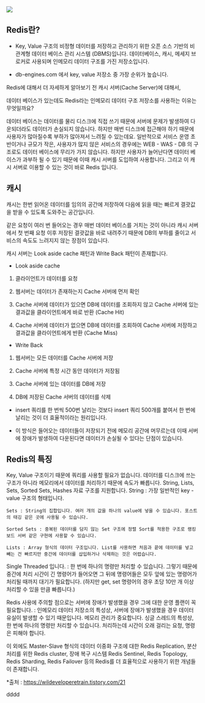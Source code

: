 <img src="https://img1.daumcdn.net/thumb/R1280x0/?scode=mtistory2&fname=https%3A%2F%2Fblog.kakaocdn.net%2Fdn%2Fb1MDeh%2Fbtrb1bXhzRh%2FQ12Yck9ram1Rs09pXH7qL0%2Fimg.png" />


## Redis란?
 - Key, Value 구조의 비정형 데이터를 저장하고 관리하기 위한 오픈 소스 기반의 비관계형 데이터 베이스 관리 시스템 (DBMS)입니다.
   데이터베이스, 캐시, 메세지 브로커로 사용되며 인메모리 데이터 구조를 가진 저장소입니다.

 

* db-engines.com 에서 key, value 저장소 중 가장 순위가 높습니다.

 
 

Redis에 대해서 더 자세하게 알아보기 전 캐시 서버(Cache Server)에 대해서,
 
  데이터 베이스가 있는데도 Redis라는 인메모리 데이터 구조 저장소를 사용하는 이유는 무엇일까요?

  데이터 베이스는 데이터를 물리 디스크에 직접 쓰기 때문에 서버에 문제가 발생하여 다운되더라도 데이터가 손실되지 않습니다. 하지만 매번 디스크에 접근해야 하기 때문에 사용자가 많아질수록 부하가 많아져서 느려질 수 있는데요.
  일반적으로 서비스 운영 초반이거나 규모가 작은, 사용자가 많지 않은 서비스의 경우에는 WEB - WAS - DB 의 구조로도 데이터 베이스에 무리가 가지 않습니다.
  하지만 사용자가 늘어난다면 데이터 베이스가 과부하 될 수 있기 때문에 이때 캐시 서버를 도입하여 사용합니다.
  그리고 이 캐시 서버로 이용할 수 있는 것이 바로 Redis 입니다.



## 캐시

캐시는 한번 읽어온 데이터를 임의의 공간에 저장하여 다음에 읽을 때는 빠르게 결괏값을 받을 수 있도록 도와주는 공간입니다.

같은 요청이 여러 번 들어오는 경우 매번 데이터 베이스를 거치는 것이 아니라 캐시 서버에서 첫 번째 요청 이후 저장된 결괏값을 바로 내려주기 때문에 DB의 부하를 줄이고 서비스의 속도도 느려지지 않는 장점이 있습니다.


캐시 서버는 Look aside cache 패턴과 Write Back 패턴이 존재합니다.

 

- Look aside cache
1. 클라이언트가 데이터를 요청

2. 웹서버는 데이터가 존재하는지 Cache 서버에 먼저 확인

3. Cache 서버에 데이터가 있으면 DB에 데이터를 조회하지 않고 Cache 서버에 있는 결과값을 클라이언트에게 바로 반환 (Cache Hit)

4. Cache 서버에 데이터가 없으면 DB에 데이터를 조회하여 Cache 서버에 저장하고 결과값을 클라이언트에게 반환 (Cache Miss)

 

- Write Back 
1. 웹서버는 모든 데이터를 Cache 서버에 저장

2. Cache 서버에 특정 시간 동안 데이터가 저장됨

3. Cache 서버에 있는 데이터를 DB에 저장

4. DB에 저장된 Cache 서버의 데이터를 삭제

 

* insert 쿼리를 한 번씩 500번 날리는 것보다 insert 쿼리 500개를 붙여서 한 번에 날리는 것이 더 효율적이라는 원리입니다.

* 이 방식은 들어오는 데이터들이 저장되기 전에 메모리 공간에 머무르는데 이때 서버에 장애가 발생하여 다운된다면 데이터가 손실될 수 있다는 단점이 있습니다.

 

 

 

## Redis의 특징
 

Key, Value 구조이기 때문에 쿼리를 사용할 필요가 없습니다.
데이터를 디스크에 쓰는 구조가 아니라 메모리에서 데이터를 처리하기 때문에 속도가 빠릅니다.
String, Lists, Sets, Sorted Sets, Hashes 자료 구조를 지원합니다.
    String : 가장 일반적인 key - value 구조의 형태입니다.

    Sets : String의 집합입니다. 여러 개의 값을 하나의 value에 넣을 수 있습니다. 포스트의 태깅 같은 곳에 사용될 수 있습니다.

    Sorted Sets : 중복된 데이터를 담지 않는 Set 구조에 정렬 Sort를 적용한 구조로 랭킹 보드 서버 같은 구현에 사용할 수 있습니다.

    Lists : Array 형식의 데이터 구조입니다. List를 사용하면 처음과 끝에 데이터를 넣고 빼는 건 빠르지만 중간에 데이터를 삽입하거나 삭제하는 것은 어렵습니다.

 

Single Threaded 입니다.
: 한 번에 하나의 명령만 처리할 수 있습니다. 그렇기 때문에 중간에 처리 시간이 긴 명령어가 들어오면 그 뒤에 명령어들은 모두 앞에 있는 명령어가 처리될 때까지 대기가 필요합니다.
(하지만 get, set 명령어의 경우 초당 10만 개 이상 처리할 수 있을 만큼 빠릅니다.)
 

 

Redis 사용에 주의할 점으로는
서버에 장애가 발생했을 경우 그에 대한 운영 플랜이 꼭 필요합니다.
: 인메모리 데이터 저장소의 특성상, 서버에 장애가 발생했을 경우 데이터 유실이 발생할 수 있기 때문입니다.
메모리 관리가 중요합니다.
싱글 스레드의 특성상, 한 번에 하나의 명령만 처리할 수 있습니다. 처리하는데 시간이 오래 걸리는 요청, 명령은 피해야 합니다.
 

 

이 외에도 Master-Slave 형식의 데이터 이중화 구조에 대한 Redis Replication, 분산 처리를 위한 Redis cluster, 장애 복구 시스템 Redis Sentinel, Redis Topology, Redis Sharding, Redis Failover 등의 Redis를 더 효율적으로 사용하기 위한 개념들이 존재합니다. 



*출처 : https://wildeveloperetrain.tistory.com/21



dddd
